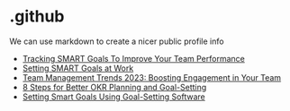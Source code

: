 # .github
We can use markdown to create a nicer public profile info
 <!-- BLOG-POST-LIST:START -->
- [Tracking SMART Goals To Improve Your Team Performance](https://blog.weekdone.com/tracking-smart-goals/)
- [Setting SMART Goals at Work](https://blog.weekdone.com/setting-smart-goals-at-work/)
- [Team Management Trends 2023: Boosting Engagement in Your Team](https://blog.weekdone.com/team-management-trends-2023/)
- [8 Steps for Better OKR Planning and Goal-Setting](https://blog.weekdone.com/okr-planning/)
- [Setting Smart Goals Using Goal-Setting Software](https://blog.weekdone.com/setting-smart-goals-software/)
<!-- BLOG-POST-LIST:END -->
